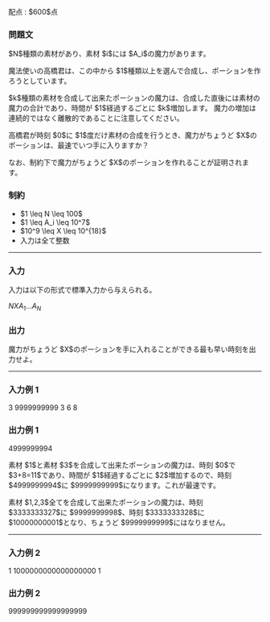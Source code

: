 
<div>

<span>

<span>

<p>
配点 : $600$点
</p>

<div>

<section>

### **問題文**

<p>
$N$種類の素材があり、素材 $i$には $A_i$の魔力があります。
</p>

<p>
魔法使いの高橋君は、この中から $1$種類以上を選んで合成し、ポーションを作ろうとしています。
</p>

<p>
$k$種類の素材を合成して出来たポーションの魔力は、合成した直後には素材の魔力の合計であり、時間が $1$経過するごとに $k$増加します。
魔力の増加は連続的ではなく離散的であることに注意してください。
</p>

<p>
高橋君が時刻 $0$に $1$度だけ素材の合成を行うとき、魔力がちょうど $X$のポーションは、最速でいつ手に入りますか？
</p>

<p>
なお、制約下で魔力がちょうど $X$のポーションを作れることが証明されます。
</p>

</section>

</div>

<div>

<section>

### **制約**

<ul>

<li>
$1 \leq N \leq 100$
</li>

<li>
$1 \leq A_i \leq 10^7$
</li>

<li>
$10^9 \leq X \leq 10^{18}$
</li>

<li>
入力は全て整数
</li>

</ul>

</section>

</div>

---

<div>

<div>

<section>

### **入力**

<p>
入力は以下の形式で標準入力から与えられる。
</p>

<div>

$N$$X$$A_1$$\ldots$$A_N$
</div>

</section>

</div>

<div>

<section>

### **出力**

<p>
魔力がちょうど $X$のポーションを手に入れることができる最も早い時刻を出力せよ。
</p>

</section>

</div>

</div>

---

<div>

<section>

### **入力例 1**

<div>

3 9999999999
3 6 8

</div>

</section>

</div>

<div>

<section>

### **出力例 1**

<div>

4999999994

</div>

<p>
素材 $1$と素材 $3$を合成して出来たポーションの魔力は、時刻 $0$で $3+8=11$であり、時間が $1$経過するごとに $2$増加するので、時刻 $4999999994$に $9999999999$になります。これが最速です。
</p>

<p>
素材 $1,2,3$全てを合成して出来たポーションの魔力は、時刻 $3333333327$に $9999999998$、時刻 $3333333328$に $10000000001$となり、ちょうど $9999999999$にはなりません。
</p>

</section>

</div>

---

<div>

<section>

### **入力例 2**

<div>

1 1000000000000000000
1

</div>

</section>

</div>

<div>

<section>

### **出力例 2**

<div>

999999999999999999

</div>

</section>

</div>

</span>

</span>

</div>
